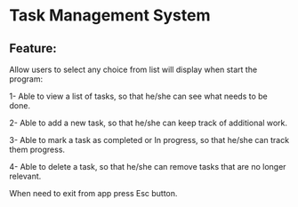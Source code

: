 # Task Management System 
## Feature:
Allow users to select any choice from list will display when start the program:

1- Able to view a list of tasks, so that he/she can see what needs to be done.

2- Able to add a new task, so that he/she can keep track of additional work.

3- Able to mark a task as completed or In progress, so that he/she can track them progress.

4- Able to delete a task, so that he/she can remove tasks that are no longer relevant.

When need to exit from app press Esc button.
